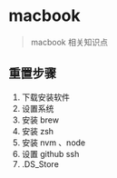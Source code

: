 # macbook

> macbook 相关知识点

## 重置步骤

1.  下载安装软件
2.  设置系统
3.  安装 brew
4.  安装 zsh
5.  安装 nvm 、node
6.  设置 github ssh
7.  .DS_Store
